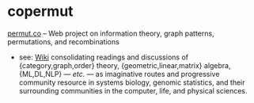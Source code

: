 # copermut

[permut.co](http://permut.co) – Web project on information theory, graph patterns, permutations, and recombinations

- see: [Wiki](https://github.com/lmmx/copermut/wiki) consolidating readings and discussions of {category,graph,order} theory, {geometric,linear,matrix} algebra, {ML,DL,NLP} — _etc._ — as imaginative routes and progressive community resource in systems biology, genomic statistics, and their surrounding communities in the computer, life, and physical sciences.
